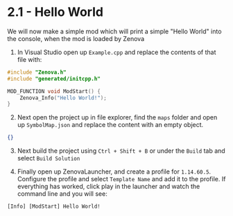 # 2.1 - Hello World

We will now make a simple mod which will print a simple "Hello World" into the console, when the mod is loaded by Zenova

1. In Visual Studio open up `Example.cpp` and replace the contents of that file with:
```cpp
#include "Zenova.h"
#include "generated/initcpp.h"

MOD_FUNCTION void ModStart() {
	Zenova_Info("Hello World!");
}
```

2. Next open the project up in file explorer, find the `maps` folder and open up `SymbolMap.json` and replace the content with an empty object.
```json
{}
```

3. Next build the project using `Ctrl + Shift + B` or under the `Build` tab and select `Build Solution`

4. Finally open up ZenovaLauncher, and create a profile for `1.14.60.5`. Configure the profile and select `Template Name` and add it to the profile. If everything has worked, click play in the launcher and watch the command line and you will see:
```
[Info] [ModStart] Hello World!
```